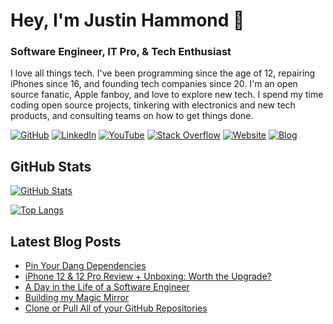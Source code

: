 # Hey, I'm Justin Hammond 👋

### Software Engineer, IT Pro, & Tech Enthusiast

I love all things tech. I've been programming since the age of 12, repairing iPhones since 16, and founding tech companies since 20. I'm an open source fanatic, Apple fanboy, and love to explore new tech. I spend my time coding open source projects, tinkering with electronics and new tech products, and consulting teams on how to get things done.

[![GitHub](https://img.shields.io/badge/GitHub-Justintime50-black)](https://github.com/Justintime50)
[![LinkedIn](https://img.shields.io/badge/LinkedIn-justin--hammond-blue)](https://www.linkedin.com/in/justin-hammond/)
[![YouTube](https://img.shields.io/badge/YouTube-JustinHammond-red)](https://youtube.com/c/JustinHammond)
[![Stack Overflow](https://img.shields.io/badge/Stack&nbsp;Overflow-justin--hammond-orange)](https://stackoverflow.com/users/6064135/justin-hammond?tab=profile)
[![Website](https://img.shields.io/badge/Website-justinpaulhammond.com-green)](https://justinpaulhammond.com)
[![Blog](https://img.shields.io/badge/Blog-blog.justinpaulhammond.com-yellowgreen)](https://blog.justinpaulhammond.com)

## GitHub Stats

[![GitHub Stats](https://github-readme-stats.vercel.app/api?username=Justintime50&show_icons=true&icon_color=805AD5&text_color=718096&bg_color=ffffff00&hide_title=true&include_all_commits=true&count_private=true&hide_border=true)](https://justinpaulhammond.com)

[![Top Langs](https://github-readme-stats.vercel.app/api/top-langs/?username=Justintime50&layout=compact&icon_color=805AD5&text_color=718096&bg_color=ffffff00&hide_border=true&langs_count=8&hide=Blade,Hack,Makefile)](https://justinpaulhammond.com)

## Latest Blog Posts

<!-- BLOG-POST-LIST:START -->
- [Pin Your Dang Dependencies](https://blog.justinpaulhammond.com/Justin-Hammond/pin-your-dang-dependencies)
- [iPhone 12 &amp; 12 Pro Review + Unboxing: Worth the Upgrade?](https://blog.justinpaulhammond.com/Justin-Hammond/iphone-12-12-pro-review-unboxing-worth-the-upgrade)
- [A Day in the Life of a Software Engineer](https://blog.justinpaulhammond.com/Justin-Hammond/a-day-in-the-life-of-a-software-engineer)
- [Building my Magic Mirror](https://blog.justinpaulhammond.com/Justin-Hammond/building-my-magic-mirror)
- [Clone or Pull All of your GitHub Repositories](https://blog.justinpaulhammond.com/Justin-Hammond/clone-or-pull-all-of-your-github-repositories)
<!-- BLOG-POST-LIST:END -->
